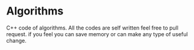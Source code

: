 # Algorithms
C++ code of algorithms.
All the codes are self written feel free to pull request.
if you feel you can save memory or can make any type of useful change.
